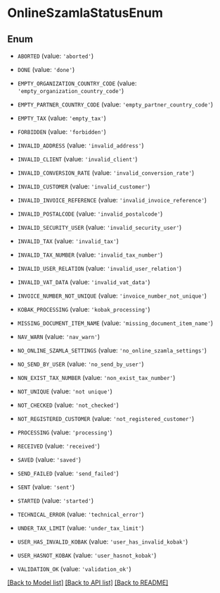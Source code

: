 # OnlineSzamlaStatusEnum


## Enum

* `ABORTED` (value: `'aborted'`)

* `DONE` (value: `'done'`)

* `EMPTY_ORGANIZATION_COUNTRY_CODE` (value: `'empty_organization_country_code'`)

* `EMPTY_PARTNER_COUNTRY_CODE` (value: `'empty_partner_country_code'`)

* `EMPTY_TAX` (value: `'empty_tax'`)

* `FORBIDDEN` (value: `'forbidden'`)

* `INVALID_ADDRESS` (value: `'invalid_address'`)

* `INVALID_CLIENT` (value: `'invalid_client'`)

* `INVALID_CONVERSION_RATE` (value: `'invalid_conversion_rate'`)

* `INVALID_CUSTOMER` (value: `'invalid_customer'`)

* `INVALID_INVOICE_REFERENCE` (value: `'invalid_invoice_reference'`)

* `INVALID_POSTALCODE` (value: `'invalid_postalcode'`)

* `INVALID_SECURITY_USER` (value: `'invalid_security_user'`)

* `INVALID_TAX` (value: `'invalid_tax'`)

* `INVALID_TAX_NUMBER` (value: `'invalid_tax_number'`)

* `INVALID_USER_RELATION` (value: `'invalid_user_relation'`)

* `INVALID_VAT_DATA` (value: `'invalid_vat_data'`)

* `INVOICE_NUMBER_NOT_UNIQUE` (value: `'invoice_number_not_unique'`)

* `KOBAK_PROCESSING` (value: `'kobak_processing'`)

* `MISSING_DOCUMENT_ITEM_NAME` (value: `'missing_document_item_name'`)

* `NAV_WARN` (value: `'nav_warn'`)

* `NO_ONLINE_SZAMLA_SETTINGS` (value: `'no_online_szamla_settings'`)

* `NO_SEND_BY_USER` (value: `'no_send_by_user'`)

* `NON_EXIST_TAX_NUMBER` (value: `'non_exist_tax_number'`)

* `NOT_UNIQUE` (value: `'not unique'`)

* `NOT_CHECKED` (value: `'not_checked'`)

* `NOT_REGISTERED_CUSTOMER` (value: `'not_registered_customer'`)

* `PROCESSING` (value: `'processing'`)

* `RECEIVED` (value: `'received'`)

* `SAVED` (value: `'saved'`)

* `SEND_FAILED` (value: `'send_failed'`)

* `SENT` (value: `'sent'`)

* `STARTED` (value: `'started'`)

* `TECHNICAL_ERROR` (value: `'technical_error'`)

* `UNDER_TAX_LIMIT` (value: `'under_tax_limit'`)

* `USER_HAS_INVALID_KOBAK` (value: `'user_has_invalid_kobak'`)

* `USER_HASNOT_KOBAK` (value: `'user_hasnot_kobak'`)

* `VALIDATION_OK` (value: `'validation_ok'`)

[[Back to Model list]](../README.md#documentation-for-models) [[Back to API list]](../README.md#documentation-for-api-endpoints) [[Back to README]](../README.md)


